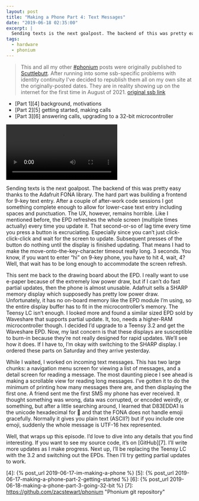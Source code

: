 ```yaml
---
layout: post
title: "Making a Phone Part 4: Text Messages"
date: "2019-06-18 02:35:00"
excerpt: |
  Sending texts is the next goalpost. The backend of this was pretty easy thanks to the Adafruit FONA library. The hard part was building a frontend for 9-key text entry. After a couple of after-work code sessions I got something complete enough to allow for lower-case text entry including spaces and punctuation.
tags:
  - hardware
  - phonium
---
```


> This and all my other [\#phonium][1] posts were originally published to [Scuttlebutt][2]. After running into some ssb-specific problems with identity continuity I've decided to republish them all on my own site at the originally-posted dates. They are in reality showing up on the internet for the first time in August of 2021. [original ssb link][3]

* [Part 1][4] background, motivations
* [Part 2][5] getting started, making calls
* [Part 3][6] answering calls, upgrading to a 32-bit microcontroller

<video alt="Composing a text message" controls="undefined">
  <source src="/images/making-a-phone-part-4-text-messages.webm">
</video>

Sending texts is the next goalpost. The backend of this was pretty easy thanks to the Adafruit FONA library. The hard part was building a frontend for 9-key text entry. After a couple of after-work code sessions I got something complete enough to allow for lower-case text entry including spaces and punctuation. The UX, however, remains horrible. Like I mentioned before, the EPD refreshes the whole screen (multiple times actually) every time you update it. That second-or-so of lag time every time you press a button is excruciating. Especially since you can’t just click-click-click and wait for the screen to update. Subsequent presses of the button do nothing until the display is finished updating. That means I had to make the move-onto-the-key-character timeout really long. 3 seconds. You know, if you want to enter “hi” on 9-key phone, you have to hit 4, wait, 4? Well, that wait has to be long enough to accommodate the screen refresh.

This sent me back to the drawing board about the EPD. I really want to use e-paper because of the extremely low power draw, but if I can’t do fast partial updates, then the phone is almost unusable. Adafruit sells a SHARP memory display which supposedly has pretty low power draw. Unfortunately, it has no on-board memory like the EPD module I’m using, so the entire display buffer has to fit in the microcontroller’s memory. The Teensy LC isn’t enough. I looked more and found a similar sized EPD sold by Waveshare that supports partial update. It, too, needs a higher-RAM microcontroller though. I decided I’d upgrade to a Teensy 3.2 and get the Waveshare EPD. Now, my last concern is that these displays are susceptible to burn-in because they’re not really designed for rapid updates. We’ll see how it does. If I have to, I’m okay with switching to the SHARP display. I ordered these parts on Saturday and they arrive yesterday.

While I waited, I worked on incoming text messages. This has two large chunks: a navigation menu screen for viewing a list of messages, and a detail screen for reading a message. The most daunting piece I see ahead is making a scrollable view for reading long messages. I’ve gotten it to do the minimum of printing how many messages there are, and then displaying the first one. A friend sent me the first SMS my phone has ever received. It thought something was wrong, data was corrupted, or encoded weirdly, or something, but after a little searching around, I learned that D83EDDA1 is the unicode hexadecimal for 🦡 and that the FONA does not handle emoji gracefully. Normally it gives you plain text (ASCII?) but if you include one emoji, suddenly the whole message is UTF-16 hex represented.

Well, that wraps up this episode. I’d love to dive into any details that you find interesting. If you want to see my source code, it’s on [GitHub][7]. I’ll write more updates as I make progress. Next up, I’ll be replacing the Teensy LC with the 3.2 and switching out the EPDs. Then I’ll try getting partial updates to work.

[1]:	/tags/phonium.html
[2]:	https://scuttlebutt.nz/
[3]:	https://viewer.scuttlebot.io/%256nvB0gMJTj%2BXS%2BiINJcPMmwpDQEIKdZ2316SjdCgeig%3D.sha256#%256nvB0gMJTj%2BXS%2BiINJcPMmwpDQEIKdZ2316SjdCgeig%3D.sha256
[4]:	{% post_url 2019-06-17-im-making-a-phone %}
[5]:	{% post_url 2019-06-17-making-a-phone-part-2-getting-started %}
[6]:	{% post_url 2019-06-18-making-a-phone-part-3-going-32-bit %}
[7]:	https://github.com/zacstewart/phonium "Phonium git repository"
